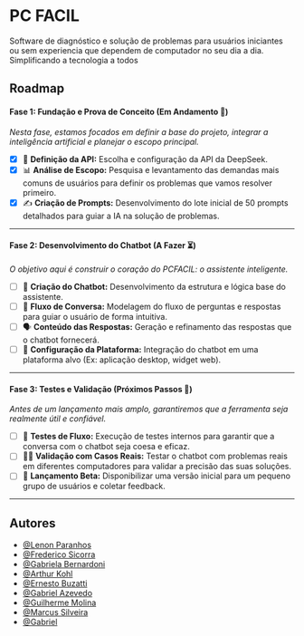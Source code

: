 
# PC FACIL

Software de diagnóstico e solução de problemas para usuários iniciantes ou sem experiencia que dependem de computador no seu dia a dia. Simplificando a tecnologia a todos


## Roadmap

####  Fase 1: Fundação e Prova de Conceito (Em Andamento 🔄️)
*Nesta fase, estamos focados em definir a base do projeto, integrar a inteligência artificial e planejar o escopo principal.*

- [x] 🧠 **Definição da API:** Escolha e configuração da API da DeepSeek.
- [x] 📊 **Análise de Escopo:** Pesquisa e levantamento das demandas mais comuns de usuários para definir os problemas que vamos resolver primeiro.
- [x] ✍️ **Criação de Prompts:** Desenvolvimento do lote inicial de 50 prompts detalhados para guiar a IA na solução de problemas.

---

#### Fase 2: Desenvolvimento do Chatbot (A Fazer ⏳)
*O objetivo aqui é construir o coração do PCFACIL: o assistente inteligente.*

- [ ] 🤖 **Criação do Chatbot:** Desenvolvimento da estrutura e lógica base do assistente.
- [ ] 💬 **Fluxo de Conversa:** Modelagem do fluxo de perguntas e respostas para guiar o usuário de forma intuitiva.
- [ ] 🗣️ **Conteúdo das Respostas:** Geração e refinamento das respostas que o chatbot fornecerá.
- [ ] 🔌 **Configuração da Plataforma:** Integração do chatbot em uma plataforma alvo (Ex: aplicação desktop, widget web).

---

#### Fase 3: Testes e Validação (Próximos Passos 🎯)
*Antes de um lançamento mais amplo, garantiremos que a ferramenta seja realmente útil e confiável.*

- [ ] 🧪 **Testes de Fluxo:** Execução de testes internos para garantir que a conversa com o chatbot seja coesa e eficaz.
- [ ] 👨‍💻 **Validação com Casos Reais:** Testar o chatbot com problemas reais em diferentes computadores para validar a precisão das suas soluções.
- [ ] 🚀 **Lançamento Beta:** Disponibilizar uma versão inicial para um pequeno grupo de usuários e coletar feedback.

---



## Autores

- [@Lenon Paranhos](https://github.com/LenonGP)
- [@Frederico Sicorra](https://github.com/FredericoSSicorra)
- [@Gabriela Bernardoni](https://github.com/GabrielaBernardoni)
- [@Arthur Kohl]()
- [@Ernesto Buzatti]()
- [@Gabriel Azevedo](https://github.com/gabrielmazui)
- [@Guilherme Molina](https://github.com/Guimolinanilson)
- [@Marcus Silveira](https://github.com/Silveira3910)
- [@Gabriel ]()


